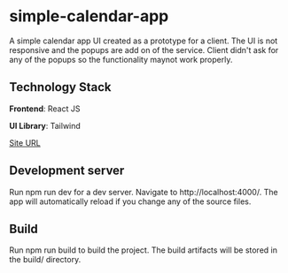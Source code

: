 # simple-calendar-app
A simple calendar app UI created as a prototype for a client. The UI is not responsive and the popups are add on of the service. Client didn't ask for any of the popups so the functionality maynot work properly.

## Technology Stack
**Frontend**: React JS

**UI Library**: Tailwind

[Site URL](https://trusting-fermat-f51644.netlify.app "Click here to navigate to Site")

## Development server
Run npm run dev for a dev server. Navigate to http://localhost:4000/. The app will automatically reload if you change any of the source files.

## Build
Run npm run build to build the project. The build artifacts will be stored in the build/ directory.
